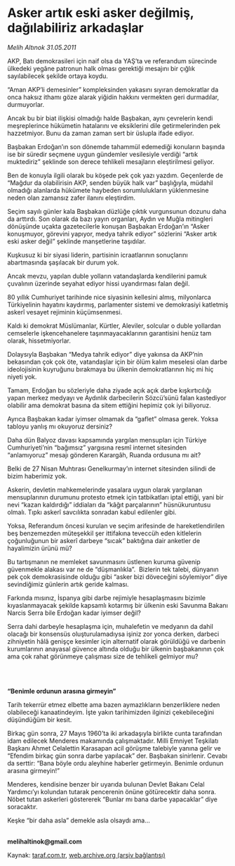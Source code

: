 # Asker artık eski asker değilmiş, dağılabiliriz arkadaşlar

*Melih Altınok 31.05.2011*

<div class="yazi"><p>AKP, Batı demokrasileri için naif olsa da YAŞ’ta ve referandum sürecinde ülkedeki yegâne patronun halk olması gerektiği mesajını bir çığlık sayılabilecek şekilde ortaya koydu.</p>
<p>“Aman AKP’li demesinler” kompleksinden yakasını sıyıran demokratlar da onca haksız ithamı göze alarak yiğidin hakkını vermekten geri durmadılar, durmuyorlar.</p>
<p>Ancak bu bir biat ilişkisi olmadığı halde Başbakan, aynı çevrelerin kendi meşreplerince hükümetin hatalarını ve eksiklerini dile getirmelerinden pek hazzetmiyor. Bunu da zaman zaman sert bir üslupla ifade ediyor. </p>
<p>Başbakan Erdoğan’ın son dönemde tahammül edemediği konuların başında ise bir süredir seçmene uygun gündemler vesilesiyle verdiği “artık muktediriz” şeklinde son derece tehlikeli mesajların eleştirilmesi geliyor.</p>
<p>Ben de konuyla ilgili olarak bu köşede pek çok yazı yazdım. Geçenlerde de “Mağdur da olabilirisin AKP, senden büyük halk var” başlığıyla, müdahil olmadığı alanlarda hükümete haybeden sorumlulukların yüklenmesine neden olan zamansız zafer ilanını eleştirdim. </p>
<p>Seçim sayılı günler kala Başbakan düzlüğe çıktık vurgunsunun dozunu daha da arttırdı. Son olarak da bazı yayın organları, Aydın ve Muğla mitingleri dönüşünde uçakta gazetecilerle konuşan Başbakan Erdoğan’ın “Asker konuşmuyor, görevini yapıyor, medya tahrik ediyor” sözlerini “Asker artık eski asker değil” şeklinde manşetlerine taşıdılar.</p>
<p>Kuşkusuz ki bir siyasi liderin, partisinin icraatlarının sonuçlarını abartmasında şaşılacak bir durum yok. </p>
<p>Ancak mevzu, yapılan duble yolların vatandaşlarda kendilerini pamuk çuvalının üzerinde seyahat ediyor hissi uyandırması falan değil.</p>
<p>80 yıllık Cumhuriyet tarihinde nice siyasinin kellesini almış, milyonlarca Türkiyelinin hayatını kaydırmış, parlamenter sistemi ve demokrasiyi katletmiş askerî vesayet rejiminin küçümsenmesi.</p>
<p>Kaldı ki demokrat Müslümanlar, Kürtler, Aleviler, solcular o duble yollardan cemselerle işkencehanelere taşınmayacaklarının garantisini henüz tam olarak, hissetmiyorlar. </p>
<p>Dolaysıyla Başbakan “Medya tahrik ediyor” diye yakınsa da AKP’nin bekasından çok çok öte, vatandaşlar için bir ölüm kalım meselesi olan darbe ideolojisinin kuyruğunu bırakmaya bu ülkenin demokratlarının hiç mi hiç niyeti yok.</p>
<p>Tamam, Erdoğan bu sözleriyle daha ziyade açık açık darbe kışkırtıcılığı yapan merkez medyayı ve Aydınlık darbecilerin Sözcü’sünü falan kastediyor olabilir ama demokrat basına da sitem ettiğini hepimiz çok iyi biliyoruz.</p>
<p>Ayrıca Başbakan kadar iyimser olmamak da “gaflet” olmasa gerek. Yoksa tabloyu yanlış mı okuyoruz dersiniz?</p>
<p>Daha dün Balyoz davası kapsamında yargılan mensupları için Türkiye Cumhuriyeti’nin “bağımsız” yargısına resmî internet sitesinden “anlamıyoruz” mesajı gönderen Karargâh, Ruanda ordusuna mı ait?</p>
<p>Belki de 27 Nisan Muhtırası Genelkurmay’ın internet sitesinden silindi de bizim haberimiz yok.</p>
<p>Askerin, devletin mahkemelerinde yasalara uygun olarak yargılanan mensuplarının durumunu protesto etmek için tatbikatları iptal ettiği, yani bir nevi “kazan kaldırdığı” iddiaları da “kâğıt parçalarının” hüsnükuruntusu olmalı. Tıpkı askerî savcılıkta sonradan kabul edilenler gibi.</p>
<p>Yoksa, Referandum öncesi kurulan ve seçim arifesinde de hareketlendirilen beş benzemezden müteşekkil şer ittifakına teveccüh eden kitlelerin çoğunluğunun bir askerî darbeye “sıcak” baktığına dair anketler de hayalimizin ürünü mü?</p>
<p>Bu tartışmanın ne memleket savunmasını üstlenen kuruma güvenip güvenmekle alakası var ne de “düşmanlıkla”.  Bizlerin tek talebi, dünyanın pek çok demokrasisinde olduğu gibi “asker bizi döveceğini söylemiyor” diye sevindiğimiz günlerin artık geride kalması.</p>
<p>Farkında mısınız, İspanya gibi darbe rejimiyle hesaplaşmasını bizimle kıyaslanmayacak şekilde kapsamlı kotarmış bir ülkenin eski Savunma Bakanı Narcis Serra bile Erdoğan kadar iyimser değil? </p>
<p>Serra dahi darbeyle hesaplaşma için, muhalefetin ve medyanın da dahil olacağı bir konsensüs oluşturulamadıysa işiniz zor yonca derken, darbeci zihniyetin hâlâ genişçe kesimler için alternatif olarak görüldüğü ve darbenin kurumlarının anayasal güvence altında olduğu bir ülkenin başbakanının çok ama çok rahat görünmeye çalışması size de tehlikeli gelmiyor mu?</p>
<p><b> </b></p>
<p><b><br/>“Benimle ordunun arasına girmeyin” </b></p>
<p>Tarih tekerrür etmez elbette ama bazen aymazlıkların benzerliklere neden olabileceği kanaatindeyim. İşte yakın tarihimizden ilginizi çekebileceğini düşündüğüm bir kesit.</p>
<p>Birkaç gün sonra, 27 Mayıs 1960’ta iki arkadaşıyla birlikte cunta tarafından idam edilecek Menderes makamında çalışmaktadır. Milli Emniyet Teşkilatı Başkanı Ahmet Celalettin Karasapan acil görüşme talebiyle yanına gelir ve “Efendim birkaç gün sonra darbe yapılacak” der. Başbakan sinirlenir. Cevabı da serttir: “Bana böyle ordu aleyhine haberler getirmeyin. Benimle ordunun arasına girmeyin!” </p>
<p>Menderes, kendisine benzer bir uyarıda bulunan Devlet Bakanı Celal Yardımcı’yı kolundan tutarak pencerenin önüne götürecektir daha sonra. Nöbet tutan askerleri göstererek “Bunlar mı bana darbe yapacaklar” diye soracaktır. </p>
<p>Keşke “bir daha asla” demekle asla olsaydı ama...</p>
<p><b><br/>melihaltinok@gmail.com</b></p>
</div>

Kaynak: [taraf.com.tr](http://www.taraf.com.tr/melih-altinok/makale-asker-artik-eski-asker-degilmis-dagilabiliriz.htm), [web.archive.org (arşiv bağlantısı)](http://web.archive.org/web/20131114013206/http://www.taraf.com.tr/melih-altinok/makale-asker-artik-eski-asker-degilmis-dagilabiliriz.htm)
